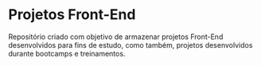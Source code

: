 # Projetos Front-End

Repositório criado com objetivo de armazenar projetos Front-End desenvolvidos para fins de estudo,
como também, projetos desenvolvidos durante bootcamps e treinamentos.
